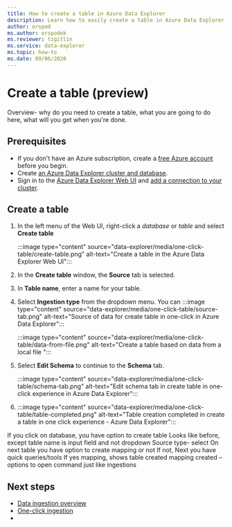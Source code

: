 ```yaml
---
title: How to create a table in Azure Data Explorer
description: Learn how to easily create a table in Azure Data Explorer with the one-click experience.
author: orspod
ms.author: orspodek
ms.reviewer: tzgitlin
ms.service: data-explorer
ms.topic: how-to
ms.date: 09/06/2020
---
```


# Create a table (preview)

Overview- why do you need to create a table, what you are going to do here, what will you get when you're done.

## Prerequisites

* If you don't have an Azure subscription, create a [free Azure account](https://azure.microsoft.com/free/) before you begin.
* Create [an Azure Data Explorer cluster and database](create-cluster-database-portal.md).
* Sign in to the [Azure Data Explorer Web UI](https://dataexplorer.azure.com/) and [add a connection to your cluster](web-query-data.md#add-clusters).

## Create a table

1. In the left menu of the Web UI, right-click a *database* or *table* and select **Create table**

    :::image type="content" source="data-explorer/media/one-click-table/create-table.png" alt-text="Create a table in the Azure Data Explorer Web UI":::

1. In the **Create table** window, the **Source** tab is selected.

1. In **Table name**, enter a name for your table. 
1. Select **Ingestion type** from the dropdown menu. You can 
    :::image type="content" source="data-explorer/media/one-click-table/source-tab.png" alt-text="Source of data for create table in one-click in Azure Data Explorer":::

    :::image type="content" source="data-explorer/media/one-click-table/data-from-file.png" alt-text="Create a table based on data from a local file ":::

1. Select **Edit Schema** to continue to the **Schema** tab.

    :::image type="content" source="data-explorer/media/one-click-table/schema-tab.png" alt-text="Edit schema tab in create table in one-click experience in Azure Data Explorer":::

1. 
    :::image type="content" source="data-explorer/media/one-click-table/table-completed.png" alt-text="Table creation completed in create a table in one click experience - Azure Data Explorer":::


If you click on database, you have option to create table
Looks like before, except table name is input field and not dropdown
Source type- select
On next table you have option to create mapping or not
If not, Next you have quick queries/tools
If yes mapping, shows table created mapping created – options to open command just like ingestions

## Next steps

* [Data ingestion overview](data-explorer/ingest-data-overview.md)
* [One-click ingestion](data-explorer/ingest-data-one-click.md)
* 
